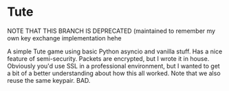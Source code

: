 # Tute

NOTE THAT THIS BRANCH IS DEPRECATED (maintained to remember my own key exchange implementation hehe

A simple Tute game using basic Python asyncio and vanilla stuff. Has a nice feature of semi-security. Packets are encrypted, but I wrote it in house. Obviously you'd use SSL in a professional environment, but I wanted to get a bit of a better understanding about how this all worked. Note that we also reuse the same keypair. BAD.
